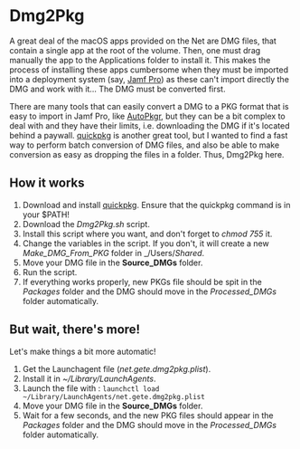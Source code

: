 # Dmg2Pkg

A great deal of the macOS apps provided on the Net are DMG files, that contain a single app at the root of the volume. Then, one must drag manually the app to the Applications folder to install it. This makes the process of installing these apps cumbersome when they must be imported into a deployment system (say, [Jamf Pro](https://www.jamf.com)) as these can't import directly the DMG and work with it… The DMG must be converted first.

There are many tools that can easily convert a DMG to a PKG format that is easy to import in Jamf Pro, like [AutoPkgr](https://github.com/lindegroup/autopkgr/), but they can be a bit complex to deal with and they have their limits, i.e. downloading the DMG if it's located behind a paywall. [quickpkg](https://github.com/scriptingosx/quickpkg/) is another great tool, but I wanted to find a fast way to perform batch conversion of DMG files, and also be able to make conversion as easy as dropping the files in a folder. Thus, Dmg2Pkg here.

## How it works

1. Download and install [quickpkg](https://github.com/scriptingosx/quickpkg/). Ensure that the quickpkg command is in your $PATH!
2. Download the _Dmg2Pkg.sh_ script.
3. Install this script where you want, and don't forget to _chmod 755_ it.
4. Change the variables in the script. If you don't, it will create a new _Make_DMG_From_PKG_ folder in _/Users/_Shared_.
5. Move your DMG file in the **Source_DMGs** folder.
6. Run the script.
7. If everything works properly, new PKGs file should be spit in the _Packages_ folder and the DMG should move in the _Processed_DMGs_ folder automatically.

## But wait, there's more!

Let's make things a bit more automatic!

1. Get the Launchagent file (_net.gete.dmg2pkg.plist_).
2. Install it in _~/Library/LaunchAgents_.
3. Launch the file with : `launchctl load ~/Library/LaunchAgents/net.gete.dmg2pkg.plist`
4. Move your DMG file in the **Source_DMGs** folder.
5. Wait for a few seconds, and the new PKG files should appear in the _Packages_ folder and the DMG should move in the _Processed_DMGs_ folder automatically.
